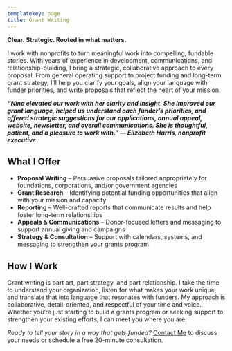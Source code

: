 ```yaml
---
templatekey: page
title: Grant Writing
---
```

**Clear. Strategic. Rooted in what matters.**

I work with nonprofits to turn meaningful work into compelling, fundable stories. With years of
experience in development, communications, and relationship-building, I bring a strategic,
collaborative approach to every proposal. From general operating support to project funding
and long-term grant strategy, I’ll help you clarify your goals, align your language with funder
priorities, and write proposals that reflect the heart of your mission.

**_“Nina elevated our work with her clarity and insight. She improved our grant language, helped
us understand each funder’s priorities, and offered strategic suggestions for our applications,
annual appeal, website, newsletter, and overall communications. She is thoughtful, patient, and
a pleasure to work with.” — Elizabeth Harris, nonprofit executive_**

## **What I Offer**
- **Proposal Writing** – Persuasive proposals tailored appropriately for foundations,
corporations, and/or government agencies
- **Grant Research** – Identifying potential funding opportunities that align with your
mission and capacity
- **Reporting** – Well-crafted reports that communicate results and help foster long-term
relationships
- **Appeals & Communications** – Donor-focused letters and messaging to support annual
giving and campaigns
- **Strategy & Consultation** – Support with calendars, systems, and messaging to
strengthen your grants program

## **How I Work**
Grant writing is part art, part strategy, and part relationship. I take the time to understand your
organization, listen for what makes your work unique, and translate that into language that
resonates with funders.
My approach is collaborative, detail-oriented, and respectful of your time and voice. Whether
you’re just starting to build a grants program or seeking support to strengthen your existing
efforts, I can meet you where you are.

_Ready to tell your story in a way that gets funded?_ [Contact Me](/contact) to discuss your needs or
schedule a free 20-minute consultation.
